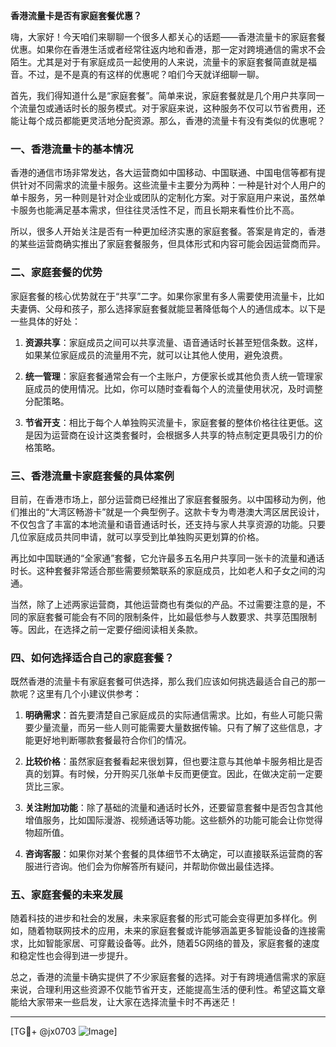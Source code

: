 **香港流量卡是否有家庭套餐优惠？**

嗨，大家好！今天咱们来聊聊一个很多人都关心的话题——香港流量卡的家庭套餐优惠。如果你在香港生活或者经常往返内地和香港，那一定对跨境通信的需求不会陌生。尤其是对于有家庭成员一起使用的人来说，流量卡的家庭套餐简直就是福音。不过，是不是真的有这样的优惠呢？咱们今天就详细聊一聊。

首先，我们得知道什么是“家庭套餐”。简单来说，家庭套餐就是几个用户共享同一个流量包或通话时长的服务模式。对于家庭来说，这种服务不仅可以节省费用，还能让每个成员都能更灵活地分配资源。那么，香港的流量卡有没有类似的优惠呢？

### 一、香港流量卡的基本情况

香港的通信市场非常发达，各大运营商如中国移动、中国联通、中国电信等都有提供针对不同需求的流量卡服务。这些流量卡主要分为两种：一种是针对个人用户的单卡服务，另一种则是针对企业或团队的定制化方案。对于家庭用户来说，虽然单卡服务也能满足基本需求，但往往灵活性不足，而且长期来看性价比不高。

所以，很多人开始关注是否有一种更加经济实惠的家庭套餐。答案是肯定的，香港的某些运营商确实推出了家庭套餐服务，但具体形式和内容可能会因运营商而异。

### 二、家庭套餐的优势

家庭套餐的核心优势就在于“共享”二字。如果你家里有多人需要使用流量卡，比如夫妻俩、父母和孩子，那么选择家庭套餐就能显著降低每个人的通信成本。以下是一些具体的好处：

1. **资源共享**：家庭成员之间可以共享流量、语音通话时长甚至短信条数。这样，如果某位家庭成员的流量用不完，就可以让其他人使用，避免浪费。
   
2. **统一管理**：家庭套餐通常会有一个主账户，方便家长或其他负责人统一管理家庭成员的使用情况。比如，你可以随时查看每个人的流量使用状况，及时调整分配策略。

3. **节省开支**：相比于每个人单独购买流量卡，家庭套餐的整体价格往往更低。这是因为运营商在设计这类套餐时，会根据多人共享的特点制定更具吸引力的价格策略。

### 三、香港流量卡家庭套餐的具体案例

目前，在香港市场上，部分运营商已经推出了家庭套餐服务。以中国移动为例，他们推出的“大湾区畅游卡”就是一个典型例子。这款卡专为粤港澳大湾区居民设计，不仅包含了丰富的本地流量和语音通话时长，还支持与家人共享资源的功能。只要几位家庭成员共同申请，就可以享受到比单独购买更划算的价格。

再比如中国联通的“全家通”套餐，它允许最多五名用户共享同一张卡的流量和通话时长。这种套餐非常适合那些需要频繁联系的家庭成员，比如老人和子女之间的沟通。

当然，除了上述两家运营商，其他运营商也有类似的产品。不过需要注意的是，不同的家庭套餐可能会有不同的限制条件，比如最低参与人数要求、共享范围限制等。因此，在选择之前一定要仔细阅读相关条款。

### 四、如何选择适合自己的家庭套餐？

既然香港的流量卡有家庭套餐可供选择，那么我们应该如何挑选最适合自己的那一款呢？这里有几个小建议供参考：

1. **明确需求**：首先要清楚自己家庭成员的实际通信需求。比如，有些人可能只需要少量流量，而另一些人则可能需要大量数据传输。只有了解了这些信息，才能更好地判断哪款套餐最符合你们的情况。

2. **比较价格**：虽然家庭套餐看起来很划算，但也要注意与其他单卡服务相比是否真的划算。有时候，分开购买几张单卡反而更便宜。因此，在做决定前一定要货比三家。

3. **关注附加功能**：除了基础的流量和通话时长外，还要留意套餐中是否包含其他增值服务，比如国际漫游、视频通话等功能。这些额外的功能可能会让你觉得物超所值。

4. **咨询客服**：如果你对某个套餐的具体细节不太确定，可以直接联系运营商的客服进行咨询。他们会为你解答所有疑问，并帮助你做出最佳选择。

### 五、家庭套餐的未来发展

随着科技的进步和社会的发展，未来家庭套餐的形式可能会变得更加多样化。例如，随着物联网技术的应用，未来的家庭套餐或许能够涵盖更多智能设备的连接需求，比如智能家居、可穿戴设备等。此外，随着5G网络的普及，家庭套餐的速度和稳定性也会得到进一步提升。

总之，香港的流量卡确实提供了不少家庭套餐的选择。对于有跨境通信需求的家庭来说，合理利用这些资源不仅能节省开支，还能提高生活的便利性。希望这篇文章能给大家带来一些启发，让大家在选择流量卡时不再迷茫！

---

[TG💪+ @jx0703 ![Image](https://github.com/user-attachments/assets/dbca1d08-cadb-493c-b0ec-ad6f7a83f270)]